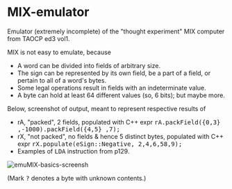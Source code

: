# MIX-emulator
Emulator (extremely incomplete) of the "thought experiment" MIX computer from TAOCP ed3 vol1.

MIX is not easy to emulate, because
<ul>
  <li>A word can be divided into fields of arbitrary size.</li>
  <li>The sign can be represented by its own field, be a part of a field, or pertain to all of a word's bytes.</li>
  <li>Some legal operations result in fields with an indeterminate value.</li>
  <li>A byte can hold at least 64 different values (so, 6 bits); but maybe more.</li>
</ul>

Below, screenshot of output, meant to represent respective results of
<ul>
  <li>rA, "packed", 2 fields, populated with C++ expr <tt>rA.packField({0,3} ,-1000).packField({4,5} ,7);</tt></li>
  <li>rX, "not packed", no fields & hence 5 distinct bytes, populated with C++ expr <tt>rX.populate(eSign::Negative, 2,4,6,58,9);</tt></li>
  <li>Examples of <tt>LDA</tt> instruction from p129.</li>
</ul>

![emuMIX-basics-screensh](https://github.com/user-attachments/assets/49b5b2f1-af62-47e8-b87b-4a3bca80e5e4)

(Mark <tt>?</tt> denotes a byte with unknown contents.)
